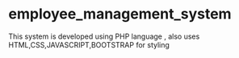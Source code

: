# employee_management_system
This system is developed using PHP language , also uses HTML,CSS,JAVASCRIPT,BOOTSTRAP for styling

